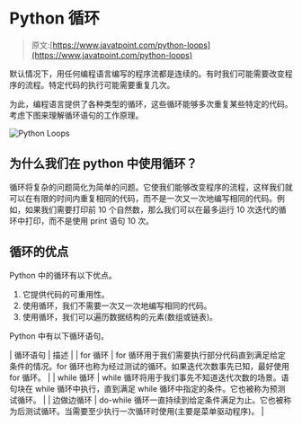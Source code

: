 # Python 循环

> 原文:[https://www.javatpoint.com/python-loops](https://www.javatpoint.com/python-loops)

默认情况下，用任何编程语言编写的程序流都是连续的。有时我们可能需要改变程序的流程。特定代码的执行可能需要重复几次。

为此，编程语言提供了各种类型的循环，这些循环能够多次重复某些特定的代码。考虑下图来理解循环语句的工作原理。

![Python Loops](../Images/90feeebbf07e6277b451324829840d35.png)

## 为什么我们在 python 中使用循环？

循环将复杂的问题简化为简单的问题。它使我们能够改变程序的流程，这样我们就可以在有限的时间内重复相同的代码，而不是一次又一次地编写相同的代码。例如，如果我们需要打印前 10 个自然数，那么我们可以在最多运行 10 次迭代的循环中打印，而不是使用 print 语句 10 次。

## 循环的优点

Python 中的循环有以下优点。

1.  它提供代码的可重用性。
2.  使用循环，我们不需要一次又一次地编写相同的代码。
3.  使用循环，我们可以遍历数据结构的元素(数组或链表)。

Python 中有以下循环语句。

| 循环语句 | 描述 |
| for 循环 | for 循环用于我们需要执行部分代码直到满足给定条件的情况。for 循环也称为经过测试的循环。如果迭代次数事先已知，最好使用 for 循环。 |
| while 循环 | while 循环将用于我们事先不知道迭代次数的场景。语句块在 while 循环中执行，直到满足 while 循环中指定的条件。它也被称为预测试循环。 |
| 边做边循环 | do-while 循环一直持续到给定条件满足为止。它也被称为后测试循环。当需要至少执行一次循环时使用(主要是菜单驱动程序)。 |